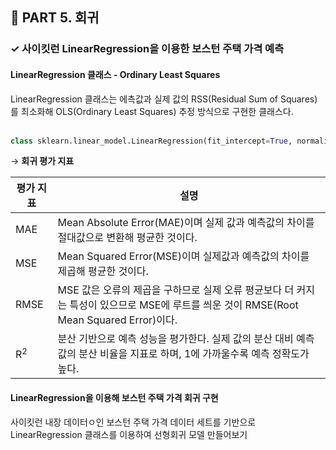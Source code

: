 <h2>📌 PART 5. 회귀</h2>
<h3>✓ 사이킷런 LinearRegression을 이용한 보스턴 주택 가격 예측</h3>

<h4>LinearRegression 클래스 - Ordinary Least Squares</h4>
LinearRegression 클래스는 에측값과 실제 값의 RSS(Residual Sum of Squares)를 최소화해 OLS(Ordinary Least Squares) 추정 방식으로 구현한 클래스다. <br>
<br>

```python
class sklearn.linear_model.LinearRegression(fit_intercept=True, normalize=False, copy_X=True, n_jobs=1)
```

→ **회귀 평가 지표**<br>

<table>
  <thead>
    <tr>
      <th style="text-align: center;">평가 지표</th>
      <th style="text-align: center;">설명</th>
    </tr>
  </thead>
  <tbody>
    <tr>
      <td style="text-align: left;">MAE</td>
      <td style="text-align: left;">Mean Absolute Error(MAE)이며 실제 값과 예측값의 차이를 절대값으로 변환해 평균한 것이다.</td>
    </tr>
    <tr>
      <td style="text-align: left;">MSE</td>
      <td style="text-align: left;">Mean Squared Error(MSE)이며 실제값과 예측값의 차이를 제곱해 평균한 것이다.</td>
    </tr>
    <tr>
      <td style="text-align: left;">RMSE</td>
      <td style="text-align: left;">MSE 값은 오류의 제곱을 구하므로 실제 오류 평균보다 더 커지는 특성이 있으므로 MSE에 루트를 씌운 것이 RMSE(Root Mean Squared Error)이다.</td>
    </tr>
    <tr>
      <td style="text-align: left;">R<sup>2</sup></td>
      <td style="text-align: left;">분산 기반으로 예측 성능을 평가한다. 실제 값의 분산 대비 예측값의 분산 비율을 지표로 하며, 1에 가까울수록 예측 정확도가 높다.</td>
    </tr>
  </tbody>
</table>

<h4>LinearRegression을 이용해 보스턴 주택 가격 회귀 구현</h4>
사이킷런 내장 데이터ㅇ인 보스턴 주택 가격 데이터 세트를 기반으로 LinearRegression 클래스를 이용하여 선형회귀 모델 만들어보기 <br>